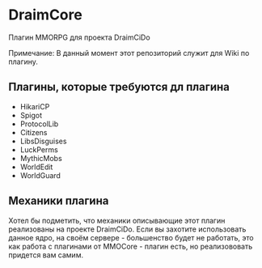 # DraimCore

Плагин MMORPG для проекта DraimCiDo

Примечание: В данный момент этот репозиторий служит для Wiki по плагину.

## Плагины, которые требуются дл плагина
* HikariCP
* Spigot
* ProtocolLib
* Citizens
* LibsDisguises
* LuckPerms
* MythicMobs
* WorldEdit
* WorldGuard

## Механики плагина

Хотел бы подметить, что механики описывающие этот плагин реализованы на проекте DraimCiDo.
Если вы захотите использовать данное ядро, на своём сервере - большенство будет не работать, это как работа с плагинами от MMOCore - плагин есть, но реализововать придется вам самим.
